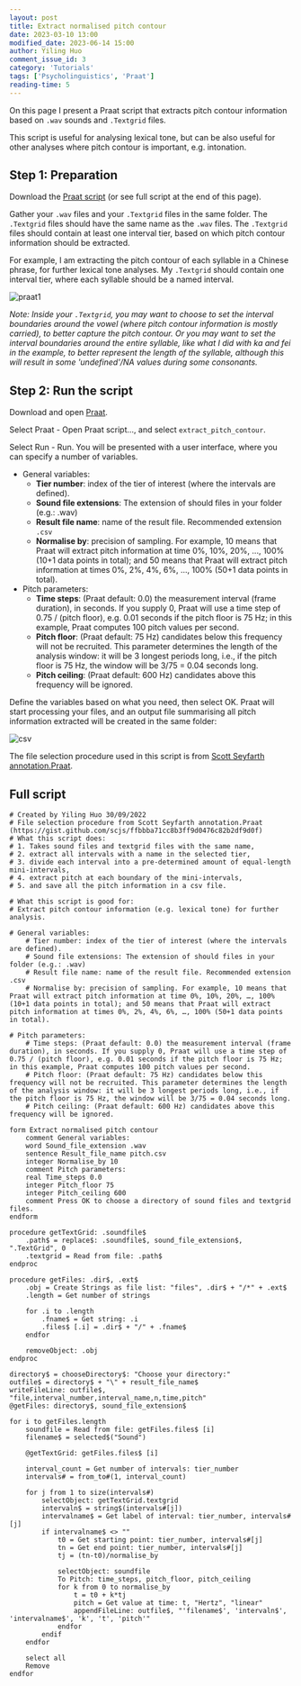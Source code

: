 ```yaml
---
layout: post
title: Extract normalised pitch contour
date: 2023-03-10 13:00
modified_date: 2023-06-14 15:00
author: Yiling Huo
comment_issue_id: 3
category: 'Tutorials' 
tags: ['Psycholinguistics', 'Praat']
reading-time: 5
---
```


On this page I present a Praat script that extracts pitch contour information based on `.wav` sounds and `.Textgrid` files. 

<!--excerpt-->

This script is useful for analysing lexical tone, but can be also useful for other analyses where pitch contour is important, e.g. intonation. 

## Step 1: Preparation

Download the <a href="/files/resources/praat/extract_pitch_contour" download>Praat script</a> (or see full script at the end of this page).

Gather your `.wav` files and your `.Textgrid` files in the same folder. The `.Textgrid` files should have the same name as the `.wav` files. The `.Textgrid` files should contain at least one interval tier, based on which pitch contour information should be extracted. 

For example, I am extracting the pitch contour of each syllable in a Chinese phrase, for further lexical tone analyses. My `.Textgrid` should contain one interval tier, where each syllable should be a named interval. 

![praat1](/images/tutorials/pitch/praat1.png)

*Note: Inside your `.Textgrid`, you may want to choose to set the interval boundaries around the vowel (where pitch contour information is mostly carried), to better capture the pitch contour. Or you may want to set the interval boundaries around the entire syllable, like what I did with ka and fei in the example, to better represent the length of the syllable, although this will result in some 'undefined'/NA values during some consonants.*

## Step 2: Run the script

Download and open [Praat](https://www.fon.hum.uva.nl/praat/).

Select Praat - Open Praat script..., and select `extract_pitch_contour`.

Select Run - Run. You will be presented with a user interface, where you can specify a number of variables. 

- General variables:
    - **Tier number**: index of the tier of interest (where the intervals are defined). 
    - **Sound file extensions**: The extension of should files in your folder (e.g.: .wav)
    - **Result file name**: name of the result file. Recommended extension `.csv`
    - **Normalise by**: precision of sampling. For example, 10 means that Praat will extract pitch information at time 0%, 10%, 20%, ..., 100% (10+1 data points in total); and 50 means that Praat will extract pitch information at times 0%, 2%, 4%, 6%, ..., 100% (50+1 data points in total). 
- Pitch parameters:
    - **Time steps**: (Praat default: 0.0) the measurement interval (frame duration), in seconds. If you supply 0, Praat will use a time step of 0.75 / (pitch floor), e.g. 0.01 seconds if the pitch floor is 75 Hz; in this example, Praat computes 100 pitch values per second.
    - **Pitch floor**: (Praat default: 75 Hz) candidates below this frequency will not be recruited. This parameter determines the length of the analysis window: it will be 3 longest periods long, i.e., if the pitch floor is 75 Hz, the window will be 3/75 = 0.04 seconds long.
    - **Pitch ceiling**: (Praat default: 600 Hz) candidates above this frequency will be ignored.

Define the variables based on what you need, then select OK. Praat will start processing your files, and an output file summarising all pitch information extracted will be created in the same folder:

![csv](/images/tutorials/pitch/csv.png)

The file selection procedure used in this script is from [Scott Seyfarth annotation.Praat](https://gist.github.com/scjs/ffbbba71cc8b3ff9d0476c82b2df9d0f). 

## Full script

```
# Created by Yiling Huo 30/09/2022
# File selection procedure from Scott Seyfarth annotation.Praat (https://gist.github.com/scjs/ffbbba71cc8b3ff9d0476c82b2df9d0f)
# What this script does:
# 1. Takes sound files and textgrid files with the same name, 
# 2. extract all intervals with a name in the selected tier,
# 3. divide each interval into a pre-determined amount of equal-length mini-intervals, 
# 4. extract pitch at each boundary of the mini-intervals, 
# 5. and save all the pitch information in a csv file.

# What this script is good for:
# Extract pitch contour information (e.g. lexical tone) for further analysis. 

# General variables:
    # Tier number: index of the tier of interest (where the intervals are defined).
    # Sound file extensions: The extension of should files in your folder (e.g.: .wav)
    # Result file name: name of the result file. Recommended extension .csv
    # Normalise by: precision of sampling. For example, 10 means that Praat will extract pitch information at time 0%, 10%, 20%, …, 100% (10+1 data points in total); and 50 means that Praat will extract pitch information at times 0%, 2%, 4%, 6%, …, 100% (50+1 data points in total).

# Pitch parameters:
    # Time steps: (Praat default: 0.0) the measurement interval (frame duration), in seconds. If you supply 0, Praat will use a time step of 0.75 / (pitch floor), e.g. 0.01 seconds if the pitch floor is 75 Hz; in this example, Praat computes 100 pitch values per second.
    # Pitch floor: (Praat default: 75 Hz) candidates below this frequency will not be recruited. This parameter determines the length of the analysis window: it will be 3 longest periods long, i.e., if the pitch floor is 75 Hz, the window will be 3/75 = 0.04 seconds long.
    # Pitch ceiling: (Praat default: 600 Hz) candidates above this frequency will be ignored.

form Extract normalised pitch contour
    comment General variables:
    word Sound_file_extension .wav
    sentence Result_file_name pitch.csv
    integer Normalise_by 10
    comment Pitch parameters:
    real Time_steps 0.0
    integer Pitch_floor 75
    integer Pitch_ceiling 600
    comment Press OK to choose a directory of sound files and textgrid files.
endform

procedure getTextGrid: .soundfile$
    .path$ = replace$: .soundfile$, sound_file_extension$, ".TextGrid", 0
    .textgrid = Read from file: .path$
endproc

procedure getFiles: .dir$, .ext$
    .obj = Create Strings as file list: "files", .dir$ + "/*" + .ext$
    .length = Get number of strings

    for .i to .length
        .fname$ = Get string: .i
        .files$ [.i] = .dir$ + "/" + .fname$
    endfor

    removeObject: .obj
endproc

directory$ = chooseDirectory$: "Choose your directory:"
outfile$ = directory$ + "\" + result_file_name$
writeFileLine: outfile$, "file,interval_number,interval_name,n,time,pitch"
@getFiles: directory$, sound_file_extension$

for i to getFiles.length
    soundfile = Read from file: getFiles.files$ [i]
    filename$ = selected$("Sound")

    @getTextGrid: getFiles.files$ [i]

    interval_count = Get number of intervals: tier_number
    intervals# = from_to#(1, interval_count)
    
    for j from 1 to size(intervals#)
        selectObject: getTextGrid.textgrid
        intervaln$ = string$(intervals#[j])
        intervalname$ = Get label of interval: tier_number, intervals#[j]
        if intervalname$ <> ""
            t0 = Get starting point: tier_number, intervals#[j]
            tn = Get end point: tier_number, intervals#[j]
            tj = (tn-t0)/normalise_by

            selectObject: soundfile
            To Pitch: time_steps, pitch_floor, pitch_ceiling
            for k from 0 to normalise_by
                t = t0 + k*tj
                pitch = Get value at time: t, "Hertz", "linear"
                appendFileLine: outfile$, "'filename$', 'intervaln$', 'intervalname$', 'k', 't', 'pitch'"
            endfor
        endif
    endfor

    select all
    Remove
endfor
```